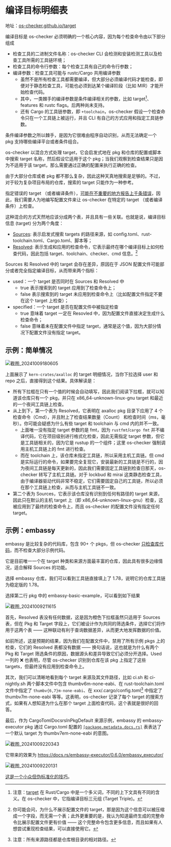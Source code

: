 # 编译目标明细表

地址：[os-checker.github.io/target](https://os-checker.github.io/target)

编译目标是 os-checker 必须明确的一个核心内容，因为每个检查命令由以下部分组成

* 检查工具的二进制文件名称：os-checker CLI 会检测和安装检测工具以及检查工具所需的工具链环境；
* 检查工具的命令行参数：每个检查工具有自己的命令行参数；
* 编译参数：检查工具可能与 rustc/Cargo 共用编译参数
    * 虽然不是所有检查工具都需要编译，但大部分必须编译代码才能检查，即便对于静态检查工具，可能也必须到达某个编译阶段（比如 MIR）才能开始检查代码。
    * 其中，一类棘手的编译参数是条件编译相关的参数，比如 target[^2]、features 和 rustc flags。后两种尚未支持。
    * 还有 Cargo 的工具链参数，即 `+toolchain`，os-checker 假设一个检查命令只在一个工具链上被运行，并且 CLI 有自己的方式应用和指定工具链参数。

[^2]: 注意：[target](https://doc.rust-lang.org/cargo/appendix/glossary.html#target) 在 Rust/Cargo 中是一个多义词，不同的上下文具有不同的含义。在 os-checker 中，它指编译目标三元组 (Target Triple)。

条件编译参数之所以棘手，是因为它很难由程序自动识别，从而无法确定一个 pkg 支持哪些编译平台或者条件组合。

os-checker 以混合方式处理 target，它会启发式地在 pkg 和仓库的配置或脚本中搜索 target 名称，然后假设它适用于这个 pkg；当我们观察到检查结果只是因为不适用于该 target，那么需要通过正确的配置来执行正确的检查。

由于大部分仓库或者 pkg 都不那么复杂，因此这种天真地搜索是足够的。不过，对于较为复杂项目布局的仓库，搜索的 target 只能作为一种参考。

指定错误的 target （或者编译条件），[可能在不重要的地方报告上千条错误](https://github.com/os-checker/os-checker/discussions/59)，因此，我们需要人为地编写配置文件来让 os-checker 在特定的 target （或者编译条件）上检查。

这种混合的方式天然地应该分成两个表，并且具有一些关联。也就是说，编译目标信息 (target) 分为两个角度：

* [Sources](https://github.com/os-checker/os-checker/blob/9196ccabf686096a45b0985f74aa927dfddad738/os-checker-types/src/layout.rs#L66-L79): 表示启发式搜索 targets 的路径来源，如 config.toml、rust-toolchain.toml、Cargo.toml、脚本等；
* [Resolved](https://github.com/os-checker/os-checker/blob/9196ccabf686096a45b0985f74aa927dfddad738/os-checker-database/src/targets/mod.rs#L10-L16): 表示生成和应用的检查命令，它表示最终在哪个编译目标上如何检查代码，因此包括 target、toolchain、checker、cmd 信息。[^3]

Sources 和 Resolved 中的 target 会存在差异，原因在于 JSON 配置文件可能部分或者完全指定编译目标，从而带来两个指标：
* used：一个 target 是否同时在 Sources 和 Resolved 中
  * true 表示搜索到的 target 应用到了检查命令上；
  * false 表示搜索到的 target 未应用到检查命令上（比如配置文件指定不要在这个 target 上检查）；
* specified：一个 target 是否在配置文件中被指定检查
  * true 意味着 target 一定在 Resovled 中，因为配置文件直接决定生成什么检查命令；
  * false 意味着未在配置文件中指定 target，通常是这个值，因为大部分情况下配置文件没有指定 target。

[^3]: 你可能会问，为什么不展示配置文件的 target，那是因为这个信息可以被压缩成一个字段，而无需一个表；此外更重要的是，我认为知道最终生成的完整命令比展示配置文件更有价值 —— 这个完整命令包含更多信息，而且如果有人想尝试重现检查结果，可以直接使用它。

## 示例：简单情况

![截图_20241009180605](https://github.com/user-attachments/assets/d0b9d8f3-2863-462c-900d-1e72b2de7abf)

上面展示了 `kern-crates/axalloc` 的 target 明细情况，当你下拉选择 user 和 repo 之后，直接得到这个结果。具体解读是：
* 所有下拉框在只有一个值的时候会自动填写，因此我们阅读下拉框，就可以知道该仓库只有一个 pkg，并只在 x86_64-unknown-linux-gnu target 和最近的一个夜间工具链上检查。
* 从上到下，第一个表为 Resolved，它表明在 axalloc pkg 目录下应用了 4 个检查命令（Cmd），并且附上了检查结果数量（Count） 和检查时间（ms，毫秒）。你可能会疑惑为什么有些 target 和 toolchain 与 cmd 内的并不一致。
    * 上面唯一没有指定 target 参数的是 fmt，因为 `rustfmt`/`cargo fmt` 并不编译代码，它在项目级别进行格式化检查，因此无需指定 target 参数，但它是工具链相关的，因为它是 rustup 的一个组件；这里 os-checker 强制调用主机工具链上的 fmt 进行检查。
    * 而在 toolchain 上，该仓库未指定工具链，所以采用主机工具链。但 cmd 是实际运行的命令，如果要完全复现它，安装最新的工具链是不行的，因为夜间工具链是每天更新的，因此我们需要固定工具链到检查日那天，os-checker 转写了主机工具链。对于 lockbud 和 mirai 这类静态检查工具，由于编译器驱动代码非常不稳定，它们需要固定自己的工具链，所以必须在那个工具链上检查，从而与主机工具链不一致。
* 第二个表为 Sources，它表示该仓库没有识别到任何有路径的 target 来源，因此只在默认的主机 target 上（即 x86_64-unknown-linux-gnu）检查，这被应用到了最终的检查命令上，而且 os-checker 的配置文件没有指定任何 target。

## 示例：embassy

embassy 是比较复杂的代码库，包含 90+ 个 pkgs，但 os-checker [只检查库代码](https://github.com/os-checker/os-checker/blob/4cfa7821513cbb1aadf473fdd6ebb03892f42832/assets/repos-embassy.json)，而不检查大部分示例代码。

它是目前唯一一个在 target 种类和来源方面最丰富的仓库，因此具有很多边缘情况，适合解释 Sources 的功能。

选择 embassy 仓库，我们可以看到工具链直接填上了 1.78，说明它的仓库工具链为稳定版的 1.78。

选择第二行 pkg 中的 embassy-basic-example，可以看到如下结果

![截图_20241009211615](https://github.com/user-attachments/assets/5ccad5ac-7de4-40ed-903d-efb66dc2f45f)

首先，Resolved 表没有任何数据，这是因为橙色下拉框虽然只适用于 Sources 表，但在 Pkg 和 Target 字段上，它们被设计作为共同的筛选条件，选择它们将作用于这两个表 —— 这种联动有利于查询数据差异，从而更大地发挥数据的价值。

如前所述，这是预期的结果，因为我们在配置文件中，禁用了所有示例 pkgs 上的检查，它们的 Resolved 表都没有数据 —— 换句话说，这也就是为什么有两个 Pkg 和 Target 筛选条件的原因，数据源头和差异导致它们必须分开选择。Used 一列的 ❌ 也表明，尽管 os-checker 识别到仓库在该 pkg 上指定了这些 targets，但最终没有应用到检查命令上。

其次，我们可以清晰地看到每个 target 来源及其文件路径，比如 ci.sh 和 ci-nightly.sh 两个脚本文件中包含 thumbv6m-none-eabi、在 rust-toolchain.toml 文件中指定了 `thumbv{6,7}m-none-eabi`、在 xxx/.cargo/config.toml[^4] 中指定了 thumbv7m-none-eabi 等等。这表明，os-checker 记录了每个 target 的搜索方式，如果有人想知道为什么在那个 target 上面检查代码，这个表就是很好的回答。

[^4]: 注意：所有来源路径都是仓库根目录的相对路径。


最后，作为 CargoTomlDocsrsInPkgDefault 来源示例，embassy 的 embassy-executor pkg 通过 Cargo.toml 配置的 [`[package.metadata.docs.rs]`](https://docs.rs/about/metadata) 表表达了一个默认 target 为 thumbv7em-none-eabi 的意图。

![截图_20241009220343](https://github.com/user-attachments/assets/6c615b1f-e8d0-458d-9892-cf2170c7e54f)


它带来的效果为 https://docs.rs/embassy-executor/0.6.0/embassy_executor/

![截图_20241009220131](https://github.com/user-attachments/assets/69da74b2-cf8d-4584-acf9-939b5c9bab37)


[这是一个小众但伪标准化的技巧](https://github.com/os-checker/os-checker/issues/26#issuecomment-2302201030)。

